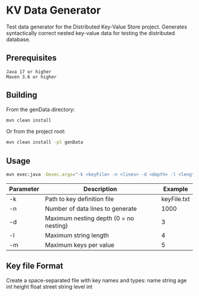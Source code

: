 # KV Data Generator

Test data generator for the Distributed Key-Value Store project. Generates syntactically correct nested key-value data for testing the distributed database.

## Prerequisites

    Java 17 or higher
    Maven 3.6 or higher

## Building

From the genData directory:
```bash
mvn clean install
```
Or from the project root:
```bash
mvn clean install -pl genData
```
## Usage
```bash
mvn exec:java -Dexec.args="-k <keyFile> -n <lines> -d <depth> -l <length> -m <keys>"
```
| Parameter | Description                            | Example     | 
|-----------|----------------------------------------|-------------|
| -k    | Path to key definition file            | keyFile.txt | 
| -n    | Number of data lines to generate       | 1000        | 
| -d    | Maximum nesting depth (0 = no nesting) | 3           | 
| -l    | Maximum string length                  | 4           |
| -m    | Maximum keys per value                 | 5           |

## Key file Format
Create a space-separated file with key names and types:
name string
age int
height float
street string
level int